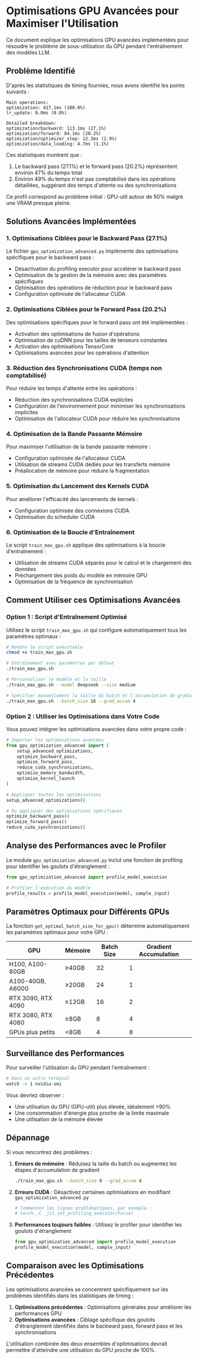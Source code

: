 # Optimisations GPU Avancées pour Maximiser l'Utilisation

Ce document explique les optimisations GPU avancées implémentées pour résoudre le problème de sous-utilisation du GPU pendant l'entraînement des modèles LLM.

## Problème Identifié

D'après les statistiques de timing fournies, nous avons identifié les points suivants :

```
Main operations:
optimization: 417.1ms (100.0%)
lr_update: 0.0ms (0.0%)

Detailed breakdown:
optimization/backward: 113.1ms (27.1%)
optimization/forward: 84.1ms (20.2%)
optimization/optimizer_step: 12.3ms (2.9%)
optimization/data_loading: 4.7ms (1.1%)
```

Ces statistiques montrent que :
1. Le backward pass (27.1%) et le forward pass (20.2%) représentent environ 47% du temps total
2. Environ 49% du temps n'est pas comptabilisé dans les opérations détaillées, suggérant des temps d'attente ou des synchronisations

Ce profil correspond au problème initial : GPU-util autour de 50% malgré une VRAM presque pleine.

## Solutions Avancées Implémentées

### 1. Optimisations Ciblées pour le Backward Pass (27.1%)

Le fichier `gpu_optimization_advanced.py` implémente des optimisations spécifiques pour le backward pass :

- Désactivation du profiling executor pour accélérer le backward pass
- Optimisation de la gestion de la mémoire avec des paramètres spécifiques
- Optimisation des opérations de réduction pour le backward pass
- Configuration optimisée de l'allocateur CUDA

### 2. Optimisations Ciblées pour le Forward Pass (20.2%)

Des optimisations spécifiques pour le forward pass ont été implémentées :

- Activation des optimisations de fusion d'opérations
- Optimisation de cuDNN pour les tailles de tenseurs constantes
- Activation des optimisations TensorCore
- Optimisations avancées pour les opérations d'attention

### 3. Réduction des Synchronisations CUDA (temps non comptabilisé)

Pour réduire les temps d'attente entre les opérations :

- Réduction des synchronisations CUDA explicites
- Configuration de l'environnement pour minimiser les synchronisations implicites
- Optimisation de l'allocateur CUDA pour réduire les synchronisations

### 4. Optimisation de la Bande Passante Mémoire

Pour maximiser l'utilisation de la bande passante mémoire :

- Configuration optimisée de l'allocateur CUDA
- Utilisation de streams CUDA dédiés pour les transferts mémoire
- Préallocation de mémoire pour réduire la fragmentation

### 5. Optimisation du Lancement des Kernels CUDA

Pour améliorer l'efficacité des lancements de kernels :

- Configuration optimisée des connexions CUDA
- Optimisation du scheduler CUDA

### 6. Optimisation de la Boucle d'Entraînement

Le script `train_max_gpu.sh` applique des optimisations à la boucle d'entraînement :

- Utilisation de streams CUDA séparés pour le calcul et le chargement des données
- Préchargement des poids du modèle en mémoire GPU
- Optimisation de la fréquence de synchronisation

## Comment Utiliser ces Optimisations Avancées

### Option 1 : Script d'Entraînement Optimisé

Utilisez le script `train_max_gpu.sh` qui configure automatiquement tous les paramètres optimaux :

```bash
# Rendre le script exécutable
chmod +x train_max_gpu.sh

# Entraînement avec paramètres par défaut
./train_max_gpu.sh

# Personnaliser le modèle et la taille
./train_max_gpu.sh --model deepseek --size medium

# Spécifier manuellement la taille du batch et l'accumulation de gradient
./train_max_gpu.sh --batch_size 16 --grad_accum 4
```

### Option 2 : Utiliser les Optimisations dans Votre Code

Vous pouvez intégrer les optimisations avancées dans votre propre code :

```python
# Importer les optimisations avancées
from gpu_optimization_advanced import (
    setup_advanced_optimizations,
    optimize_backward_pass,
    optimize_forward_pass,
    reduce_cuda_synchronizations,
    optimize_memory_bandwidth,
    optimize_kernel_launch
)

# Appliquer toutes les optimisations
setup_advanced_optimizations()

# Ou appliquer des optimisations spécifiques
optimize_backward_pass()
optimize_forward_pass()
reduce_cuda_synchronizations()
```

## Analyse des Performances avec le Profiler

Le module `gpu_optimization_advanced.py` inclut une fonction de profiling pour identifier les goulots d'étranglement :

```python
from gpu_optimization_advanced import profile_model_execution

# Profiler l'exécution du modèle
profile_results = profile_model_execution(model, sample_input)
```

## Paramètres Optimaux pour Différents GPUs

La fonction `get_optimal_batch_size_for_gpu()` détermine automatiquement les paramètres optimaux pour votre GPU :

| GPU | Mémoire | Batch Size | Gradient Accumulation |
|-----|---------|------------|------------------------|
| H100, A100-80GB | ≥40GB | 32 | 1 |
| A100-40GB, A6000 | ≥20GB | 24 | 1 |
| RTX 3090, RTX 4090 | ≥12GB | 16 | 2 |
| RTX 3080, RTX 4080 | ≥8GB | 8 | 4 |
| GPUs plus petits | <8GB | 4 | 8 |

## Surveillance des Performances

Pour surveiller l'utilisation du GPU pendant l'entraînement :

```bash
# Dans un autre terminal
watch -n 1 nvidia-smi
```

Vous devriez observer :
- Une utilisation du GPU (GPU-util) plus élevée, idéalement >90%
- Une consommation d'énergie plus proche de la limite maximale
- Une utilisation de la mémoire élevée

## Dépannage

Si vous rencontrez des problèmes :

1. **Erreurs de mémoire** : Réduisez la taille du batch ou augmentez les étapes d'accumulation de gradient
   ```bash
   ./train_max_gpu.sh --batch_size 8 --grad_accum 4
   ```

2. **Erreurs CUDA** : Désactivez certaines optimisations en modifiant `gpu_optimization_advanced.py`
   ```python
   # Commentez les lignes problématiques, par exemple :
   # torch._C._jit_set_profiling_executor(False)
   ```

3. **Performances toujours faibles** : Utilisez le profiler pour identifier les goulots d'étranglement
   ```python
   from gpu_optimization_advanced import profile_model_execution
   profile_model_execution(model, sample_input)
   ```

## Comparaison avec les Optimisations Précédentes

Les optimisations avancées se concentrent spécifiquement sur les problèmes identifiés dans les statistiques de timing :

1. **Optimisations précédentes** : Optimisations générales pour améliorer les performances GPU
2. **Optimisations avancées** : Ciblage spécifique des goulots d'étranglement identifiés dans le backward pass, forward pass et les synchronisations

L'utilisation combinée des deux ensembles d'optimisations devrait permettre d'atteindre une utilisation du GPU proche de 100%.